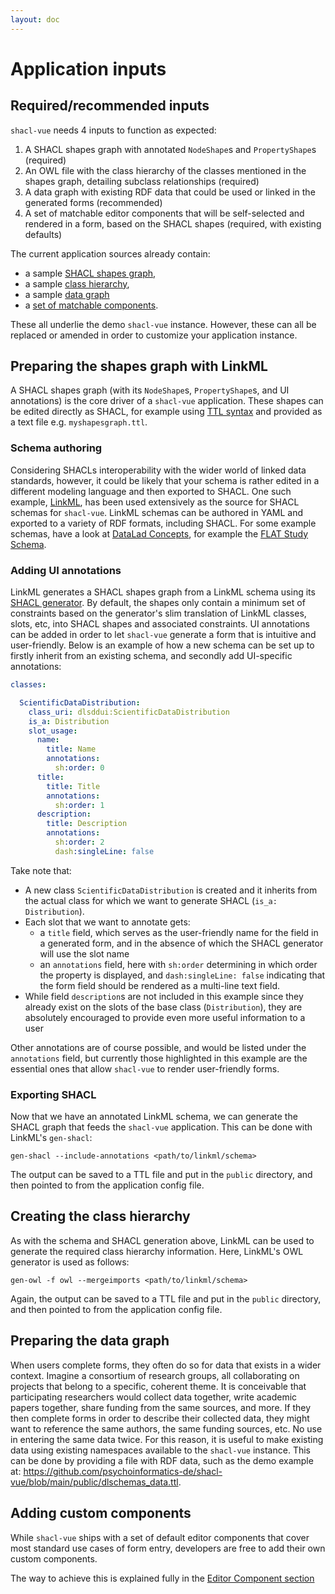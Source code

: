 ```yaml
---
layout: doc
---
```


# Application inputs

## Required/recommended inputs

`shacl-vue` needs 4 inputs to function as expected:

1. A SHACL shapes graph with annotated `NodeShape`s and `PropertyShape`s (required)
2. An OWL file with the class hierarchy of the classes mentioned in the shapes graph, detailing subclass relationships (required)
3. A data graph with existing RDF data that could be used or linked in the generated forms (recommended)
4. A set of matchable editor components that will be self-selected and rendered in a form, based on the SHACL shapes (required, with existing defaults)

The current application sources already contain:
- a sample [SHACL shapes graph](https://github.com/psychoinformatics-de/shacl-vue/blob/main/public/dlschemas_shacl.ttl),
- a sample [class hierarchy](https://github.com/psychoinformatics-de/shacl-vue/blob/main/public/dlschemas_owl.ttl),
- a sample [data graph](https://github.com/psychoinformatics-de/shacl-vue/blob/main/public/dlschemas_data.ttl)
- a [set of matchable components](https://github.com/psychoinformatics-de/shacl-vue/tree/main/src/components).

These all underlie the demo `shacl-vue` instance. However, these can all be replaced or amended in order to customize your application instance.

## Preparing the shapes graph with LinkML

A SHACL shapes graph (with its `NodeShape`s, `PropertyShape`s, and UI annotations) is the core driver of a `shacl-vue` application. These shapes can be edited directly as SHACL, for example using [TTL syntax](https://www.w3.org/TR/turtle/) and provided as a text file e.g. `myshapesgraph.ttl`.


### Schema authoring

Considering SHACLs interoperability with the wider world of linked data standards, however, it could be likely that your schema is rather edited in a different modeling language and then exported to SHACL. One such example, [LinkML](https://linkml.io/), has been used extensively as the source for SHACL schemas for `shacl-vue`. LinkML schemas can be authored in YAML and exported to a variety of RDF formats, including SHACL. For some example schemas, have a look at [DataLad Concepts](https://concepts.datalad.org/), for example the [FLAT Study Schema](https://concepts.datalad.org/s/flat-study/unreleased/).

### Adding UI annotations

LinkML generates a SHACL shapes graph from a LinkML schema using its [SHACL generator](https://linkml.io/linkml/generators/shacl.html). By default, the shapes only contain a minimum set of constraints based on the generator's slim translation of LinkML classes, slots, etc, into SHACL shapes and associated constraints. UI annotations can be added in order to let `shacl-vue` generate a form that is intuitive and user-friendly. Below is an example of how a new schema can be set up to firstly inherit from an existing schema, and secondly add UI-specific annotations:

```yaml
classes:

  ScientificDataDistribution:
    class_uri: dlsddui:ScientificDataDistribution
    is_a: Distribution
    slot_usage:
      name:
        title: Name
        annotations:
          sh:order: 0
      title:
        title: Title
        annotations:
          sh:order: 1
      description:
        title: Description
        annotations:
          sh:order: 2
          dash:singleLine: false
```

Take note that:
- A new class `ScientificDataDistribution` is created and it inherits from the actual class for which we want to generate SHACL (`is_a: Distribution`).
- Each slot that we want to annotate gets:
   - a `title` field, which serves as the user-friendly name for the field in a generated form, and in the absence of which the SHACL generator will use the slot name
   - an `annotations` field, here with `sh:order` determining in which order the property is displayed, and `dash:singleLine: false` indicating that the form field should be rendered as a multi-line text field.
- While field `description`s are not included in this example since they already exist on the slots of the base class (`Distribution`), they are absolutely encouraged to provide even more useful information to a user

Other annotations are of course possible, and would be listed under the `annotations` field, but currently those highlighted in this example are the essential ones that allow `shacl-vue` to render user-friendly forms.


### Exporting SHACL

Now that we have an annotated LinkML schema, we can generate the SHACL graph that feeds the `shacl-vue` application. This can be done with LinkML's `gen-shacl`:

```
gen-shacl --include-annotations <path/to/linkml/schema>
```

The output can be saved to a TTL file and put in the `public` directory, and then pointed to from the application config file.


## Creating the class hierarchy

As with the schema and SHACL generation above, LinkML can be used to generate the required class hierarchy information. Here, LinkML's OWL generator is used as follows:

```
gen-owl -f owl --mergeimports <path/to/linkml/schema>
```

Again, the output can be saved to a TTL file and put in the `public` directory, and then pointed to from the application config file.

## Preparing the data graph

When users complete forms, they often do so for data that exists in a wider context. Imagine a consortium of research groups, all collaborating on projects that belong to a specific, coherent theme. It is conceivable that participating researchers would collect data together, write academic papers together, share funding from the same sources, and more. If they then complete forms in order to describe their collected data, they might want to reference the same authors, the same funding sources, etc. No use in entering the same data twice. For this reason, it is useful to make existing data using existing namespaces available to the `shacl-vue` instance. This can be done by providing a file with RDF data, such as the demo example at: https://github.com/psychoinformatics-de/shacl-vue/blob/main/public/dlschemas_data.ttl.

## Adding custom components

While `shacl-vue` ships with a set of default editor components that cover most standard use cases of form entry, developers are free to add their own custom components.

The way to achieve this is explained fully in the [Editor Component section](./editor-component)